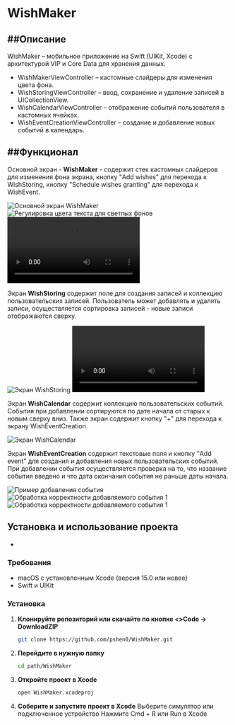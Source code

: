 WishMaker
=
##Описание
-

WishMaker – мобильное приложение на Swift (UIKit, Xcode) с архитектурой VIP и Core Data для хранения данных.

* WishMakerViewController – кастомные слайдеры для изменения цвета фона.
* WishStoringViewController – ввод, сохранение и удаление записей в UICollectionView.
* WishCalendarViewController – отображение событий пользователя в кастомных ячейках.
* WishEventCreationViewController – создание и добавление новых событий в календарь.

##Функционал
-
Основной экран - **WishMaker** - содержит стек кастомных слайдеров для изменения фона экрана, кнопку "Add wishes"
для перехода к WishStoring, кнопку "Schedule wishes granting" для перехода к WishEvent.

![Основной экран WishMaker](Resources/AppDiscriptionImages/Sliders1.png)
![Регулировка цвета текста для светлых фонов](Resources/AppDiscriptionImages/Sliders2.png)
![Видео-демонстрация работы слайдеров](Resources/AppDiscriptionImages/Sliders3.mp4)


Экран **WishStoring** содержит поле для создания записей и коллекцию пользовательских записей.
Пользователь может добавлять и удалять записи, осуществляется сортировка записей - новые записи отображаются сверху.

![Экран WishStoring](Resources/AppDiscriptionImages/Wish1.png)
![Видео-демонстрация добавления и удаления записей](Resources/AppDiscriptionImages/Wish2.mp4)


Экран **WishCalendar** содержит коллекцию пользовательских событий. События при добавлении сортируются по дате начала от 
старых к новым сверху вниз. Также экран содержит кнопку "+" для перехода к экрану WishEventCreation.

![Экран WishCalendar](Resources/AppDiscriptionImages/Event4.png)


Экран **WishEventCreation** содержит текстовые поля и кнопку "Add event" для создания и добавления новых
пользовательских событий. При добавлении события осуществляется проверка на то, что название события введено и что 
дата окончания события не раньше даты начала. 

![Пример добавления события](Resources/AppDiscriptionImages/Event1.png)
![Обработка корректности добавляемого события 1](Resources/AppDiscriptionImages/Event2.png)
![Обработка корректности добавляемого события 1](Resources/AppDiscriptionImages/Event3.png)

## Установка и использование проекта
-

### Требования
- macOS с установленным Xcode (версия 15.0 или новее)
- Swift и UIKit

### Установка
1. **Клонируйте репозиторий или скачайте по кнопке <>Code -> DownloadZIP**  
   ```sh
   git clone https://github.com/pshen0/WishMaker.git
    ```
2. **Перейдите в нужную папку**
    ```sh
    cd path/WishMaker
    ```
3. **Откройте проект в Xcode**
    ```sh
    open WishMaker.xcodeproj
    ```
4. **Соберите и запустите проект в Xcode**
Выберите симулятор или подключенное устройство
Нажмите Cmd + R или Run в Xcode
